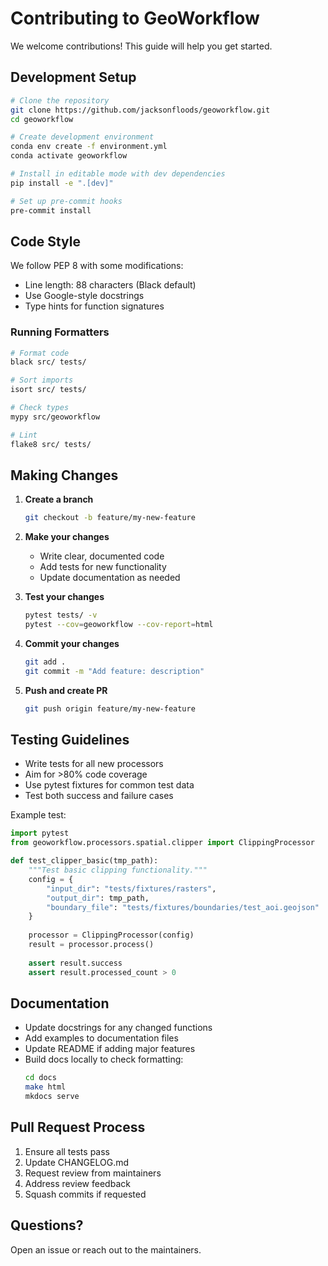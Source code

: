 # Contributing to GeoWorkflow

We welcome contributions! This guide will help you get started.

## Development Setup

```bash
# Clone the repository
git clone https://github.com/jacksonfloods/geoworkflow.git
cd geoworkflow

# Create development environment
conda env create -f environment.yml
conda activate geoworkflow

# Install in editable mode with dev dependencies
pip install -e ".[dev]"

# Set up pre-commit hooks
pre-commit install
```

## Code Style

We follow PEP 8 with some modifications:

- Line length: 88 characters (Black default)
- Use Google-style docstrings
- Type hints for function signatures

### Running Formatters

```bash
# Format code
black src/ tests/

# Sort imports
isort src/ tests/

# Check types
mypy src/geoworkflow

# Lint
flake8 src/ tests/
```

## Making Changes

1. **Create a branch**
   ```bash
   git checkout -b feature/my-new-feature
   ```

2. **Make your changes**
   - Write clear, documented code
   - Add tests for new functionality
   - Update documentation as needed

3. **Test your changes**
   ```bash
   pytest tests/ -v
   pytest --cov=geoworkflow --cov-report=html
   ```

4. **Commit your changes**
   ```bash
   git add .
   git commit -m "Add feature: description"
   ```

5. **Push and create PR**
   ```bash
   git push origin feature/my-new-feature
   ```

## Testing Guidelines

- Write tests for all new processors
- Aim for >80% code coverage
- Use pytest fixtures for common test data
- Test both success and failure cases

Example test:

```python
import pytest
from geoworkflow.processors.spatial.clipper import ClippingProcessor

def test_clipper_basic(tmp_path):
    """Test basic clipping functionality."""
    config = {
        "input_dir": "tests/fixtures/rasters",
        "output_dir": tmp_path,
        "boundary_file": "tests/fixtures/boundaries/test_aoi.geojson"
    }
    
    processor = ClippingProcessor(config)
    result = processor.process()
    
    assert result.success
    assert result.processed_count > 0
```

## Documentation

- Update docstrings for any changed functions
- Add examples to documentation files
- Update README if adding major features
- Build docs locally to check formatting:
  ```bash
  cd docs
  make html
  mkdocs serve
  ```

## Pull Request Process

1. Ensure all tests pass
2. Update CHANGELOG.md
3. Request review from maintainers
4. Address review feedback
5. Squash commits if requested

## Questions?

Open an issue or reach out to the maintainers.
